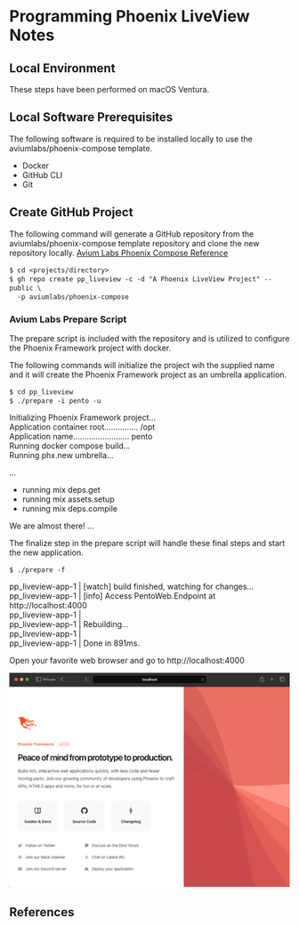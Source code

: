 Programming Phoenix LiveView Notes
==================================

Local Environment
-----------------
These steps have been performed on macOS Ventura.

Local Software Prerequisites
----------------------------
The following software is required to be installed locally to use the 
aviumlabs/phoenix-compose template.

- Docker
- GitHub CLI
- Git

Create GitHub Project 
---------------------
The following command will generate a GitHub repository from the 
aviumlabs/phoenix-compose template repository and clone the new repository 
locally. [Avium Labs Phoenix Compose Reference][avl-phoenix-compose]

    $ cd <projects/directory>
    $ gh repo create pp_liveview -c -d "A Phoenix LiveView Project" --public \
      -p aviumlabs/phoenix-compose

### Avium Labs Prepare Script 

The prepare script is included with the repository and is utilized to configure 
the Phoenix Framework project with docker. 

The following commands will initialize the project wih the supplied name and 
it will create the Phoenix Framework project as an umbrella application.

    $ cd pp_liveview
    $ ./prepare -i pento -u

Initializing Phoenix Framework project...<br />
Application container root............... /opt<br />
Application name......................... pento<br />
Running docker compose build...<br />
Running phx.new umbrella...<br />

...
* running mix deps.get
* running mix assets.setup
* running mix deps.compile

We are almost there! ...

The finalize step in the prepare script will handle these final steps and 
start the new application.

    $ ./prepare -f

pp\_liveview-app-1  | [watch] build finished, watching for changes...<br />
pp\_liveview-app-1  | [info] Access PentoWeb.Endpoint at http://localhost:4000<br />
pp\_liveview-app-1  |<br />
pp\_liveview-app-1  | Rebuilding...<br />
pp\_liveview-app-1  |<br />
pp\_liveview-app-1  | Done in 891ms.<br />

Open your favorite web browser and go to http://localhost:4000

![Localhost 4000](/docs/images/ppl-localhost-4000.png "Programming Phoenix LiveView Default Landing Page")



References
----------

[avl-phoenix-compose]: https://github.com/aviumlabs/phoenix-compose
